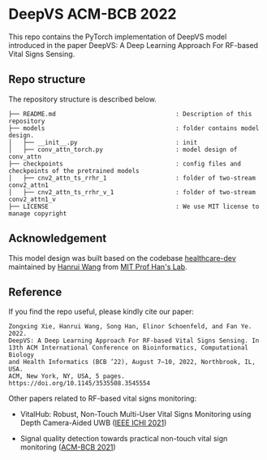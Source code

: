 # DeepVS ACM-BCB 2022

This repo contains the PyTorch implementation of DeepVS model introduced in the paper DeepVS: A Deep Learning Approach For RF-based Vital Signs Sensing.

## Repo structure

The repository structure is described below. 

```
├── README.md                                 : Description of this repository
├── models                                    : folder contains model design.
│   ├── __init__.py                           : init
│   ├── conv_attn_torch.py                    : model design of conv_attn 
├── checkpoints                               : config files and checkpoints of the pretrained models
│   ├── cnv2_attn_ts_rrhr_1                   : folder of two-stream conv2_attn1
│   ├── cnv2_attn_ts_rrhr_v_1                 : folder of two-stream conv2_attn1_v
├── LICENSE                                   : We use MIT license to manage copyright

```


## Acknowledgement

This model design was built based on the codebase [healthcare-dev](https://github.com/mit-han-lab/healthcare-dev) maintained by [Hanrui Wang](https://hanruiwang.me/) from [MIT Prof Han's Lab](https://hanlab.mit.edu/).

## Reference
If you find the repo useful, please kindly cite our paper:
```
Zongxing Xie, Hanrui Wang, Song Han, Elinor Schoenfeld, and Fan Ye. 2022.
DeepVS: A Deep Learning Approach For RF-based Vital Signs Sensing. In
13th ACM International Conference on Bioinformatics, Computational Biology
and Health Informatics (BCB ’22), August 7–10, 2022, Northbrook, IL, USA.
ACM, New York, NY, USA, 5 pages. https://doi.org/10.1145/3535508.3545554
```

Other papers related to RF-based vital signs monitoring:

- VitalHub: Robust, Non-Touch Multi-User Vital Signs Monitoring using Depth Camera-Aided UWB ([IEEE ICHI 2021](https://ieeexplore.ieee.org/abstract/document/9565710))

- Signal quality detection towards practical non-touch vital sign monitoring ([ACM-BCB 2021](https://dl.acm.org/doi/abs/10.1145/3459930.3469526))
